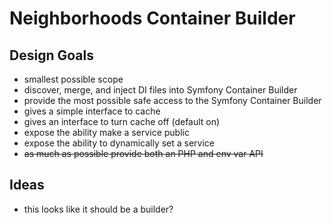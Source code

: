 # Neighborhoods Container Builder
## Design Goals
* smallest possible scope
* discover, merge, and inject DI files into Symfony Container Builder
* provide the most possible safe access to the Symfony Container Builder
* gives a simple interface to cache
* gives an interface to turn cache off (default on)
* expose the ability make a service public
* expose the ability to dynamically set a service
* ~~as much as possible provide both an PHP and env var API~~

## Ideas
* this looks like it should be a builder?

